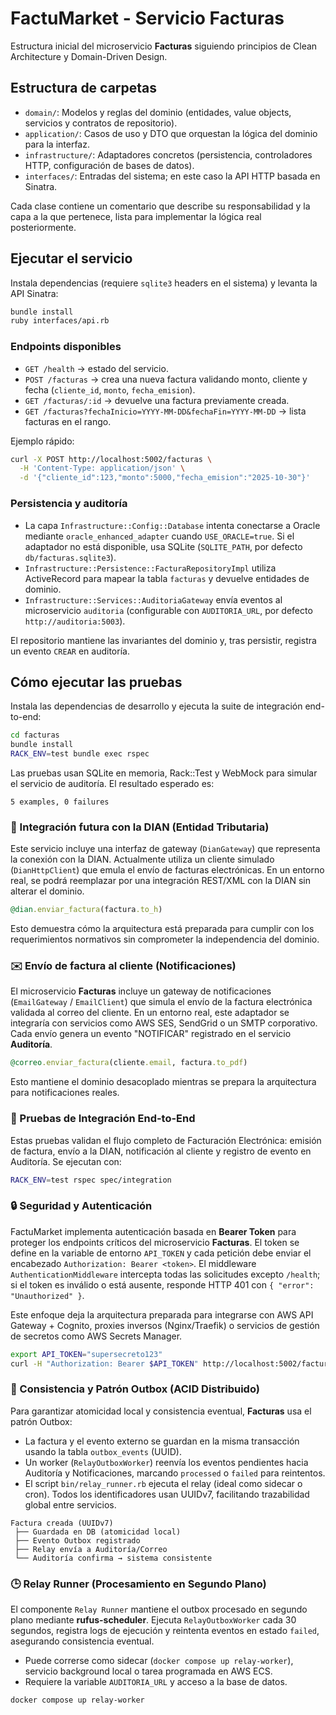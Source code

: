 # FactuMarket - Servicio Facturas

Estructura inicial del microservicio **Facturas** siguiendo principios de Clean Architecture y Domain-Driven Design.

## Estructura de carpetas

- `domain/`: Modelos y reglas del dominio (entidades, value objects, servicios y contratos de repositorio).
- `application/`: Casos de uso y DTO que orquestan la lógica del dominio para la interfaz.
- `infrastructure/`: Adaptadores concretos (persistencia, controladores HTTP, configuración de bases de datos).
- `interfaces/`: Entradas del sistema; en este caso la API HTTP basada en Sinatra.

Cada clase contiene un comentario que describe su responsabilidad y la capa a la que pertenece, lista para implementar la lógica real posteriormente.

## Ejecutar el servicio

Instala dependencias (requiere `sqlite3` headers en el sistema) y levanta la API Sinatra:

```bash
bundle install
ruby interfaces/api.rb
```

### Endpoints disponibles

- `GET /health` → estado del servicio.
- `POST /facturas` → crea una nueva factura validando monto, cliente y fecha (`cliente_id`, `monto`, `fecha_emision`).
- `GET /facturas/:id` → devuelve una factura previamente creada.
- `GET /facturas?fechaInicio=YYYY-MM-DD&fechaFin=YYYY-MM-DD` → lista facturas en el rango.

Ejemplo rápido:

```bash
curl -X POST http://localhost:5002/facturas \
  -H 'Content-Type: application/json' \
  -d '{"cliente_id":123,"monto":5000,"fecha_emision":"2025-10-30"}'
```

### Persistencia y auditoría

- La capa `Infrastructure::Config::Database` intenta conectarse a Oracle mediante `oracle_enhanced_adapter` cuando `USE_ORACLE=true`. Si el adaptador no está disponible, usa SQLite (`SQLITE_PATH`, por defecto `db/facturas.sqlite3`).
- `Infrastructure::Persistence::FacturaRepositoryImpl` utiliza ActiveRecord para mapear la tabla `facturas` y devuelve entidades de dominio.
- `Infrastructure::Services::AuditoriaGateway` envía eventos al microservicio `auditoria` (configurable con `AUDITORIA_URL`, por defecto `http://auditoria:5003`).

El repositorio mantiene las invariantes del dominio y, tras persistir, registra un evento `CREAR` en auditoría.

## Cómo ejecutar las pruebas

Instala las dependencias de desarrollo y ejecuta la suite de integración end-to-end:

```bash
cd facturas
bundle install
RACK_ENV=test bundle exec rspec
```

Las pruebas usan SQLite en memoria, Rack::Test y WebMock para simular el servicio de auditoría. El resultado esperado es:

```
5 examples, 0 failures
```

### 🧾 Integración futura con la DIAN (Entidad Tributaria)

Este servicio incluye una interfaz de gateway (`DianGateway`) que representa la conexión con la DIAN. Actualmente utiliza un cliente simulado (`DianHttpClient`) que emula el envío de facturas electrónicas. En un entorno real, se podrá reemplazar por una integración REST/XML con la DIAN sin alterar el dominio.

```ruby
@dian.enviar_factura(factura.to_h)
```

Esto demuestra cómo la arquitectura está preparada para cumplir con los requerimientos normativos sin comprometer la independencia del dominio.

### ✉️ Envío de factura al cliente (Notificaciones)

El microservicio **Facturas** incluye un gateway de notificaciones (`EmailGateway` / `EmailClient`) que simula el envío de la factura electrónica validada al correo del cliente. En un entorno real, este adaptador se integraría con servicios como AWS SES, SendGrid o un SMTP corporativo. Cada envío genera un evento "NOTIFICAR" registrado en el servicio **Auditoría**.

```ruby
@correo.enviar_factura(cliente.email, factura.to_pdf)
```

Esto mantiene el dominio desacoplado mientras se prepara la arquitectura para notificaciones reales.

### 🧪 Pruebas de Integración End-to-End

Estas pruebas validan el flujo completo de Facturación Electrónica: emisión de factura, envío a la DIAN, notificación al cliente y registro de evento en Auditoría. Se ejecutan con:

```bash
RACK_ENV=test rspec spec/integration
```

### 🔒 Seguridad y Autenticación

FactuMarket implementa autenticación basada en **Bearer Token** para proteger los endpoints críticos del microservicio **Facturas**. El token se define en la variable de entorno `API_TOKEN` y cada petición debe enviar el encabezado `Authorization: Bearer <token>`. El middleware `AuthenticationMiddleware` intercepta todas las solicitudes excepto `/health`; si el token es inválido o está ausente, responde HTTP 401 con `{ "error": "Unauthorized" }`.

Este enfoque deja la arquitectura preparada para integrarse con AWS API Gateway + Cognito, proxies inversos (Nginx/Traefik) o servicios de gestión de secretos como AWS Secrets Manager.

```bash
export API_TOKEN="supersecreto123"
curl -H "Authorization: Bearer $API_TOKEN" http://localhost:5002/facturas
```

### 🧮 Consistencia y Patrón Outbox (ACID Distribuido)

Para garantizar atomicidad local y consistencia eventual, **Facturas** usa el patrón Outbox:

- La factura y el evento externo se guardan en la misma transacción usando la tabla `outbox_events` (UUID).
- Un worker (`RelayOutboxWorker`) reenvía los eventos pendientes hacia Auditoría y Notificaciones, marcando `processed` o `failed` para reintentos.
- El script `bin/relay_runner.rb` ejecuta el relay (ideal como sidecar o cron). Todos los identificadores usan UUIDv7, facilitando trazabilidad global entre servicios.

```text
Factura creada (UUIDv7)
 ├── Guardada en DB (atomicidad local)
 ├── Evento Outbox registrado
 ├── Relay envía a Auditoría/Correo
 └── Auditoría confirma → sistema consistente
```

### 🕒 Relay Runner (Procesamiento en Segundo Plano)

El componente `Relay Runner` mantiene el outbox procesado en segundo plano mediante **rufus-scheduler**. Ejecuta `RelayOutboxWorker` cada 30 segundos, registra logs de ejecución y reintenta eventos en estado `failed`, asegurando consistencia eventual.

- Puede correrse como sidecar (`docker compose up relay-worker`), servicio background local o tarea programada en AWS ECS.
- Requiere la variable `AUDITORIA_URL` y acceso a la base de datos.

```bash
docker compose up relay-worker
```
